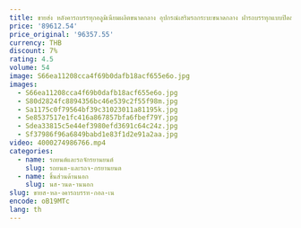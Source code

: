 ```yaml
---
title: ขายส่ง หลังคารถบรรทุกอลูมิเนียมผลิตขนาดกลาง อุปกรณ์เสริมรถกระบะขนาดกลาง ฝารถบรรทุกแบบปิดสนิท
price: '89612.54'
price_original: '96357.55'
currency: THB
discount: 7%
rating: 4.5
volume: 54
image: S66ea11208cca4f69b0dafb18acf655e6o.jpg
images:
  - S66ea11208cca4f69b0dafb18acf655e6o.jpg
  - S80d2824fc8894356bc46e539c2f55f98m.jpg
  - Sa1175c0f79564bf39c31023011a81195k.jpg
  - Se8537517e1fc416a867857bfa6fbef79Y.jpg
  - Sdea33815c5e44ef3980efd3691c64c24z.jpg
  - Sf37986f96a6849babd1e83f1d2e91a2aa.jpg
video: 4000274986766.mp4
categories:
  - name: รถยนต์และรถจักรยานยนต์
    slug: รถยนต-และรถจ-กรยานยนต
  - name: ชิ้นส่วนด้านนอก
    slug: นส-วนด-านนอก
slug: ขายส-หล-งคารถบรรท-กอล-เน
encode: oB19MTc
lang: th
---
```

  